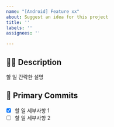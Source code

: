 ```yaml
---
name: "[Android] Feature xx"
about: Suggest an idea for this project
title: ''
labels: ''
assignees: ''

---
```


## 🤷‍♂️ Description

할 일 간략한 설명 


## 📝 Primary Commits

- [x] 할 일 세부사항 1
- [ ] 할 일 세부사항 2

